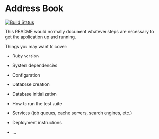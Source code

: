 Address Book 
========================
[![Build Status](https://travis-ci.org/gamesover/address-book-pwc.svg?branch=master)](https://travis-ci.org/gamesover/address-book-pwc)



This README would normally document whatever steps are necessary to get the
application up and running.

Things you may want to cover:

* Ruby version

* System dependencies

* Configuration

* Database creation

* Database initialization

* How to run the test suite

* Services (job queues, cache servers, search engines, etc.)

* Deployment instructions

* ...
